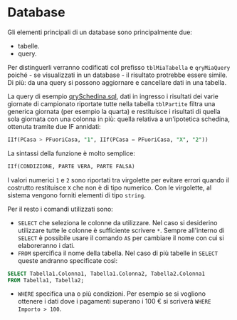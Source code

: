 # Database

Gli elementi principali di un database sono principalmente due:

* tabelle.
* query.

Per distinguerli verranno codificati col prefisso `tblMiaTabella` e `qryMiaQuery` poiché - se visualizzati in un database - il risultato protrebbe essere simile. Di più: da una query si possono aggiornare e cancellare dati in una tabella.

La query di esempio [qrySchedina.sql](qrySchedina.sql), dati in ingresso i risultati dei varie giornate di campionato riportate tutte nella tabella `tblPartite` filtra una generica giornata (per esempio la quarta) e restituisce i risultati di quella sola giornata con una colonna in più: quella relativa a un'ipotetica schedina, ottenuta tramite due IF annidati:

```SQL
IIf(PCasa > PFuoriCasa, "1", IIf(PCasa = PFuoriCasa, "X", "2"))
```

La sintassi della funzione è molto semplice:

```SQL
IIf(CONDIZIONE, PARTE VERA, PARTE FALSA)
```

I valori numerici `1` e `2` sono riportati tra virgolette per evitare errori quando il costrutto restituisce `X` che non è di tipo numerico. Con le virgolette, al sistema vengono forniti elementi di tipo `string`.

Per il resto i comandi utilizzati sono:

* `SELECT` che seleziona le colonne da utilizzare. Nel caso si desiderino utilizzare tutte le colonne è sufficiente scrivere `*`. Sempre all'interno di `SELECT` è possibile usare il comando `AS` per cambiare il nome con cui si elaboreranno i dati.
* `FROM` spercifica il nome della tabella. Nel caso di più tabelle in `SELECT` queste andranno specificate così:

```SQL
SELECT Tabella1.Colonna1, Tabella1.Colonna2, Tabella2.Colonna1
FROM Tabella1, Tabella2;
```

* `WHERE` specifica una o più condizioni. Per esempio se si vogliono ottenere i dati dove i pagamenti superano i 100 € si scriverà `WHERE Importo > 100`.
